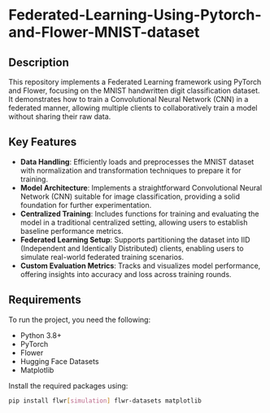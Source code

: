 # Federated-Learning-Using-Pytorch-and-Flower-MNIST-dataset
## Description
This repository implements a Federated Learning framework using PyTorch and Flower, focusing on the MNIST handwritten digit classification dataset. It demonstrates how to train a Convolutional Neural Network (CNN) in a federated manner, allowing multiple clients to collaboratively train a model without sharing their raw data.
## Key Features

- **Data Handling**: Efficiently loads and preprocesses the MNIST dataset with normalization and transformation techniques to prepare it for training.
- **Model Architecture**: Implements a straightforward Convolutional Neural Network (CNN) suitable for image classification, providing a solid foundation for further experimentation.
- **Centralized Training**: Includes functions for training and evaluating the model in a traditional centralized setting, allowing users to establish baseline performance metrics.
- **Federated Learning Setup**: Supports partitioning the dataset into IID (Independent and Identically Distributed) clients, enabling users to simulate real-world federated training scenarios.
- **Custom Evaluation Metrics**: Tracks and visualizes model performance, offering insights into accuracy and loss across training rounds.

## Requirements

To run the project, you need the following:

- Python 3.8+
- PyTorch
- Flower
- Hugging Face Datasets
- Matplotlib

Install the required packages using:

```bash
pip install flwr[simulation] flwr-datasets matplotlib

